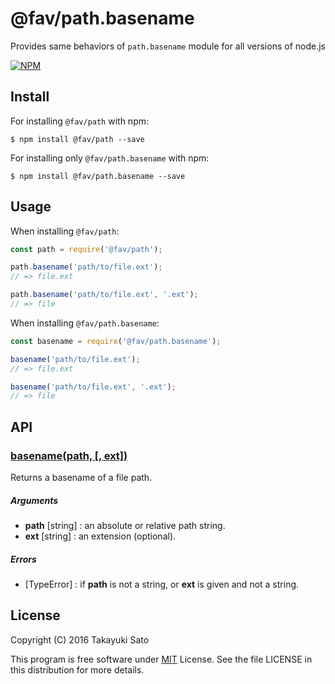 @fav/path.basename
================

Provides same behaviors of `path.basename` module for all versions of node.js

[![NPM][npm-image]][npm-url]

Install
-------

For installing `@fav/path` with npm: 

```
$ npm install @fav/path --save
```

For installing only `@fav/path.basename` with npm:

```
$ npm install @fav/path.basename --save
```

Usage
-----

When installing `@fav/path`:

```js
const path = require('@fav/path');

path.basename('path/to/file.ext');
// => file.ext

path.basename('path/to/file.ext', '.ext');
// => file
```

When installing `@fav/path.basename`:

```js
const basename = require('@fav/path.basename');

basename('path/to/file.ext');
// => file.ext

basename('path/to/file.ext', '.ext');
// => file
```

API
---

### <u>basename(path, [, ext])</u>

Returns a basename of a file path.

##### Arguments

* **path** [string] : an absolute or relative path string.
* **ext** [string] : an extension (optional).

##### Errors

* [TypeError] : if **path** is not a string, or **ext** is given and not a string.

License
-------

Copyright (C) 2016 Takayuki Sato

This program is free software under [MIT][mit-url] License.
See the file LICENSE in this distribution for more details.

[npm-image]: https://nodei.co/npm/@fav/path.basename.png
[npm-url]: https://nodei.co/npm/@fav/path.basename/
[mit-url]: https://opensource.org/licenses/MIT

